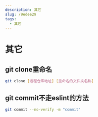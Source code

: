 ```yaml
---
description: 其它
slug: /9edee29
tags: 
  - 其它
---
```


# 其它

## git clone重命名

```bash
git clone [远程仓库地址] [重命名的文件夹名称]
```

## git commit不走eslint的方法

```bash
git commit --no-verify -m "commit"
```
